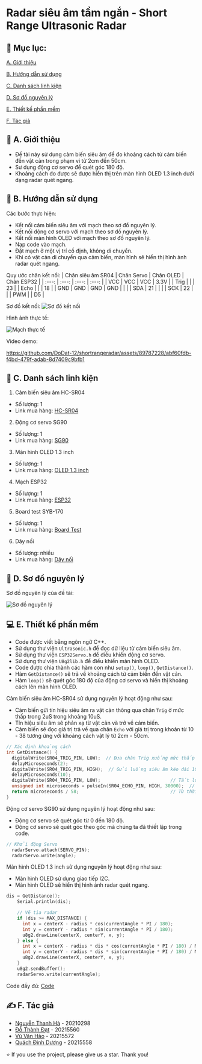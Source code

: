 # Radar siêu âm tầm ngắn - Short Range Ultrasonic Radar


## 📝 Mục lục:
[A. Giới thiệu](#I-Giới-thiệu)

[B. Hướng dẫn sử dụng](#II-Hướng-dẫn-sử-dụng)

[C. Danh sách linh kiện](#III-Danh-sách-linh-kiện)

[D. Sơ đồ nguyên lý](#IV-Sơ-đồ-nguyên-lý)

[E. Thiết kế phần mềm](#V-Thiết-kế-phần-mềm)

[F. Tác giả](#VI-Tác-giả)

<a name="I-Giới-thiệu"></a>
## 🏁 A. Giới thiệu
- Đề tài này sử dụng cảm biến siêu âm để đo khoảng cách từ cảm biến đến vật cản trong phạm vi từ 2cm đến 50cm.
- Sư dụng động cơ servo để quét góc 180 độ.
- Khoảng cách đo được sẽ được hiển thị trên màn hình OLED 1.3 inch dưới dạng radar quét ngang.

<a name="II-Hướng-dẫn-sử-dụng"></a>
## 🧾 B. Hướng dẫn sử dụng
Các bước thực hiện:
- Kết nối cảm biến siêu âm với mạch theo sơ đồ nguyên lý.
- Kết nối động cơ servo với mạch theo sơ đồ nguyên lý.
- Kết nối màn hình OLED với mạch theo sơ đồ nguyên lý.
- Nạp code vào mạch.
- Đặt mạch ở một vị trí cố định, không di chuyển.
- Khi có vật cản di chuyển qua cảm biến, màn hình sẽ hiển thị hình ảnh radar quét ngang.

Quy ước chân kết nối:
| Chân siêu âm SR04 | Chân Servo    | Chân OLED    | Chân ESP32 |
| :---:   | :---: | :---: | :---: |
| VCC | VCC   | VCC   | 3.3V |
| Trig |   |  | 23   |
| Echo |   | | 18   |
| GND  | GND   | GND  | GND  |
|       |   | SDA  | 21   |
|       |  | SCK  | 22   |
|       | PWM  |  | D5   |

Sơ đồ kết nối:
![Sơ đồ kết nối](./simulation.png)

Hình ảnh thực tế:

![Mạch thực tế](./radar.png)

Video demo:

https://github.com/DoDat-12/shortrangeradar/assets/89787228/abf60fdb-f4bd-479f-adab-8d7409c9bfb1



<a name="III-Danh-sách-linh-kiện"></a>
## 🧰 C. Danh sách linh kiện
1. Cảm biến siêu âm HC-SR04
- Số lượng: 1
- Link mua hàng: [HC-SR04](https://banlinhkien.com/cam-bien-sieu-am-srf04-p6646905.html)
2. Động cơ servo SG90
- Số lượng: 1
- Link mua hàng: [SG90](https://banlinhkien.com/dong-co-servo-sg90-goc-quay-180-p6648774.html)
3. Màn hình OLED 1.3 inch
- Số lượng: 1
- Link mua hàng: [OLED 1.3 inch](https://banlinhkien.com/man-hinh-oled-1.3-128x64-i2c-xanh-oled13i2cb-p12496195.html)
4. Mạch ESP32
- Số lượng: 1
- Link mua hàng: [ESP32](https://banlinhkien.com/kit-wifi-esp32-espwroom32s-p6649289.html)
5. Board test SYB-170
- Số lượng: 1
- Link mua hàng: [Board Test](https://banlinhkien.com/board-test-syb170-170-lo-4.7x3.5cm-p6649612.html)
6. Dây nối
- Số lượng: nhiều
- Link mua hàng: [Dây nối](https://banlinhkien.com/day-nhieu-mau-3p-xh2.54-20cm-p20789741.html)

<a name="IV-Sơ-đồ-nguyên-lý"></a>
## 🚀 D. Sơ đồ nguyên lý
Sơ đồ nguyên lý của đề tài:

![Sơ đồ nguyên lý](./nguyenly.png)

<a name="V-Thiết-kế-phần-mềm"></a>
## 💻 E. Thiết kế phần mềm
- Code được viết bằng ngôn ngữ C++.
- Sử dụng thư viện `Ultrasonic.h` để đọc dữ liệu từ cảm biến siêu âm.
- Sử dụng thư viện `ESP32Servo.h` để điều khiển động cơ servo.
- Sử dụng thư viện `U8g2lib.h` để điều khiển màn hình OLED.
- Code được chia thành các hàm con như `setup()`, `loop()`, `GetDistance()`.
- Hàm `GetDistance()` sẽ trả về khoảng cách từ cảm biến đến vật cản.
- Hàm `loop()` sẽ quét góc 180 độ của động cơ servo và hiển thị khoảng cách lên màn hình OLED.

Cảm biến siêu âm HC-SR04 sử dụng nguyên lý hoạt động như sau:
- Cảm biến gửi tín hiệu siêu âm ra vật cản thông qua chân `Trig` ở mức thấp trong 2uS trong khoảng 10uS.
- Tín hiệu siêu âm sẽ phản xạ từ vật cản và trở về cảm biến.
- Cảm biến sẽ đọc giá trị trả về qua chân `Echo` với giá trị trong khoản từ 10 - 38 tương ứng với khoảng cách vật lý từ 2cm - 50cm.
```c
// Xác định khoảng cách
int GetDistance() {
  digitalWrite(SR04_TRIG_PIN, LOW);  // Đưa chân Trig xuống mức thấp trong 2uS
  delayMicroseconds(2);
  digitalWrite(SR04_TRIG_PIN, HIGH);  // Gửi luồng siêu âm kéo dài 10uS
  delayMicroseconds(10);
  digitalWrite(SR04_TRIG_PIN, LOW);                          // Tắt luồng siêu âm
  unsigned int microseconds = pulseIn(SR04_ECHO_PIN, HIGH, 30000);  // Đợi cho tới khi có phản hồi, giới hạn thời gian chờ
  return microseconds / 58;                                  // Từ thời gian hành trình tính toán khoảng cách
}
```
Động cơ servo SG90 sử dụng nguyên lý hoạt động như sau:
- Động cơ servo sẽ quét góc từ 0 đến 180 độ.
- Động cơ servo sẽ quét góc theo góc mà chúng ta đã thiết lập trong code.
```c
// Khởi động Servo
  radarServo.attach(SERVO_PIN);
  radarServo.write(angle);
```

Màn hình OLED 1.3 inch sử dụng nguyên lý hoạt động như sau:
- Màn hình OLED sử dụng giao tiếp I2C.
- Màn hình OLED sẽ hiển thị hình ảnh radar quét ngang.
```c
dis = GetDistance();
    Serial.println(dis);

    // Vẽ tia radar
    if (dis >= MAX_DISTANCE) {
      int x = centerX - radius * cos(currentAngle * PI / 180);
      int y = centerY - radius * sin(currentAngle * PI / 180);
      u8g2.drawLine(centerX, centerY, x, y);
    } else {
      int x = centerX - radius * dis * cos(currentAngle * PI / 180) / MAX_DISTANCE;
      int y = centerY - radius * dis * sin(currentAngle * PI / 180) / MAX_DISTANCE;
      u8g2.drawLine(centerX, centerY, x, y);
    }
    u8g2.sendBuffer();
    radarServo.write(currentAngle);
```
Code đầy đủ: [Code](./shortrangeradar.ino)

<a name="VI-Tác-giả"></a>
## ✍️ F. Tác giả
- [Nguyễn Thanh Hà](https://github.com/hantbk) - 20210298
- [Đỗ Thành Đạt](https://github.com/DoDat-12) - 20215560
- [Vũ Văn Hảo](https://github.com/vanhao2310) - 20215572
- [Quách Đình Dương](https://github.com/Duongneee) - 20215558

⭐ If you use the project, please give us a star. Thank you!











